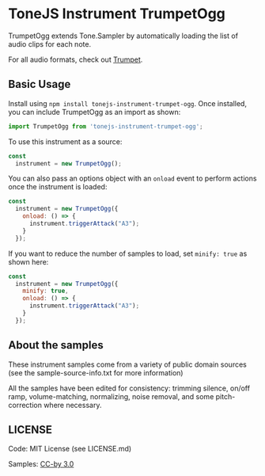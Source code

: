 # ToneJS Instrument TrumpetOgg

TrumpetOgg extends Tone.Sampler by automatically loading the list of audio clips for each note.

For all audio formats, check out [Trumpet](../README.md).

## Basic Usage

Install using `npm install tonejs-instrument-trumpet-ogg`. Once installed, you can include TrumpetOgg as an import as shown:

```javascript
import TrumpetOgg from 'tonejs-instrument-trumpet-ogg';
```

To use this instrument as a source:

```javascript
const
  instrument = new TrumpetOgg();
```

You can also pass an options object with an `onload` event to perform actions once the instrument is loaded:

```javascript
const
  instrument = new TrumpetOgg({
    onload: () => {
      instrument.triggerAttack("A3");
    }
  });
```

If you want to reduce the number of samples to load, set `minify: true` as shown here:

```javascript
const
  instrument = new TrumpetOgg({
    minify: true,
    onload: () => {
      instrument.triggerAttack("A3");
    }
  });
```

## About the samples

These instrument samples come from a variety of public domain sources (see the sample-source-info.txt for more information)

All the samples have been edited for consistency: trimming silence, on/off ramp, volume-matching, normalizing, noise removal, and some pitch-correction where necessary.

## LICENSE

Code: MIT License (see LICENSE.md)

Samples: [CC-by 3.0](https://creativecommons.org/licenses/by/3.0/)
